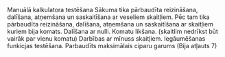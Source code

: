 Manuālā kalkulatora testēšana
Sākuma tika pārbaudīta reizināšana, dalīšana, atņemšana un saskaitīšana ar veseliem skaitļiem. 
Pēc tam tika pārbaudīta  reizināšana, dalīšana, atņemšana un saskaitīšana ar skaitļiem kuriem bija komats.
Dalīšana ar nulli.
Komatu likšana. (skaitlim nedrīkst būt vairāk par vienu komatu)
Darbības ar mīnuss skaitļiem.
Iegāumēšanas funkicjas testēšana.
Parbaudīts maksimālais ciparu garums (Bija atļauts 7)
